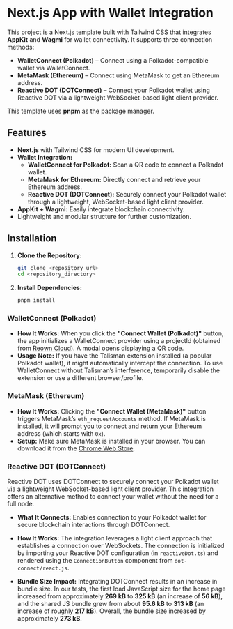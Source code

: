 



# Next.js App with Wallet Integration

This project is a Next.js template built with Tailwind CSS that integrates **AppKit** and **Wagmi** for wallet connectivity. It supports three connection methods:
- **WalletConnect (Polkadot)** – Connect using a Polkadot-compatible wallet via WalletConnect.
- **MetaMask (Ethereum)** – Connect using MetaMask to get an Ethereum address.
- **Reactive DOT (DOTConnect)** – Connect your Polkadot wallet using Reactive DOT via a lightweight WebSocket-based light client provider.

This template uses **pnpm** as the package manager.

## Features

- **Next.js** with Tailwind CSS for modern UI development.
- **Wallet Integration:**
  - **WalletConnect for Polkadot:** Scan a QR code to connect a Polkadot wallet.
  - **MetaMask for Ethereum:** Directly connect and retrieve your Ethereum address.
  - **Reactive DOT (DOTConnect):** Securely connect your Polkadot wallet through a lightweight, WebSocket-based light client provider.
- **AppKit + Wagmi:** Easily integrate blockchain connectivity.
- Lightweight and modular structure for further customization.


## Installation

1. **Clone the Repository:**

   ```bash
   git clone <repository_url>
   cd <repository_directory>
   ```

2. **Install Dependencies:**

   ```bash
   pnpm install
   ```


### WalletConnect (Polkadot)

- **How It Works:**
  When you click the **"Connect Wallet (Polkadot)"** button, the app initializes a WalletConnect provider using a projectId (obtained from [Reown Cloud](https://cloud.reown.com/)). A modal opens displaying a QR code.
- **Usage Note:**
  If you have the Talisman extension installed (a popular Polkadot wallet), it might automatically intercept the connection. To use WalletConnect without Talisman’s interference, temporarily disable the extension or use a different browser/profile.

### MetaMask (Ethereum)

- **How It Works:**
  Clicking the **"Connect Wallet (MetaMask)"** button triggers MetaMask’s `eth_requestAccounts` method. If MetaMask is installed, it will prompt you to connect and return your Ethereum address (which starts with `0x`).
- **Setup:**
  Make sure MetaMask is installed in your browser. You can download it from the [Chrome Web Store](https://chrome.google.com/webstore/detail/metamask/nkbihfbeogaeaoehlefnkodbefgpgknn).

### Reactive DOT (DOTConnect)

Reactive DOT uses DOTConnect to securely connect your Polkadot wallet via a lightweight WebSocket-based light client provider. This integration offers an alternative method to connect your wallet without the need for a full node.

- **What It Connects:**
  Enables connection to your Polkadot wallet for secure blockchain interactions through DOTConnect.

- **How It Works:**
  The integration leverages a light client approach that establishes a connection over WebSockets. The connection is initialized by importing your Reactive DOT configuration (in `reactiveDot.ts`) and rendered using the `ConnectionButton` component from `dot-connect/react.js`.

- **Bundle Size Impact:**
  Integrating DOTConnect results in an increase in bundle size. In our tests, the first load JavaScript size for the home page increased from approximately **269 kB** to **325 kB** (an increase of **56 kB**), and the shared JS bundle grew from about **95.6 kB** to **313 kB** (an increase of roughly **217 kB**). Overall, the bundle size increased by approximately **273 kB**.
